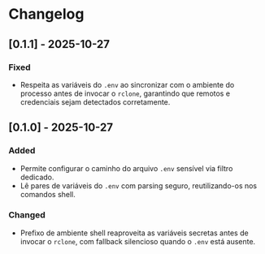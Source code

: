 # Changelog

## [0.1.1] - 2025-10-27
### Fixed
- Respeita as variáveis do `.env` ao sincronizar com o ambiente do processo antes de invocar o `rclone`, garantindo que remotos e credenciais sejam detectados corretamente.

## [0.1.0] - 2025-10-27
### Added
- Permite configurar o caminho do arquivo `.env` sensível via filtro dedicado.
- Lê pares de variáveis do `.env` com parsing seguro, reutilizando-os nos comandos shell.

### Changed
- Prefixo de ambiente shell reaproveita as variáveis secretas antes de invocar o `rclone`, com fallback silencioso quando o `.env` está ausente.
